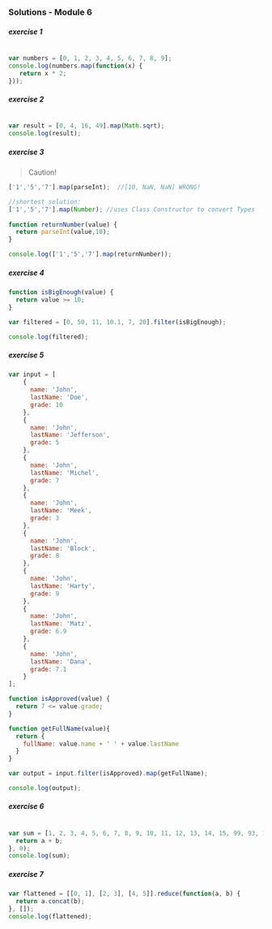 ### Solutions - Module 6 ###

##### exercise 1 #####
```javascript

var numbers = [0, 1, 2, 3, 4, 5, 6, 7, 8, 9];
console.log(numbers.map(function(x) {
   return x * 2;
}));

```

##### exercise 2 #####
```javascript

var result = [0, 4, 16, 49].map(Math.sqrt);
console.log(result);

```

##### exercise 3 #####
> Caution! 
```javascript
['1','5','7'].map(parseInt);  //[10, NaN, NaN] WRONG!

```
```javascript
//shortest solution:
['1','5','7'].map(Number); //uses Class Constructor to convert Types
 
function returnNumber(value) {
  return parseInt(value,10);  
}

console.log(['1','5','7'].map(returnNumber));

```

##### exercise 4 #####
```javascript
function isBigEnough(value) {
  return value >= 10;
}

var filtered = [0, 50, 11, 10.1, 7, 20].filter(isBigEnough);

console.log(filtered);
```

##### exercise 5 #####
```javascript
var input = [
    {                
      name: 'John',  
      lastName: 'Doe',
      grade: 10
    },
    {                
      name: 'John',  
      lastName: 'Jefferson',
      grade: 5
    },
    {                
      name: 'John',  
      lastName: 'Michel',
      grade: 7
    },
    {                
      name: 'John',  
      lastName: 'Meek',
      grade: 3
    },
    {                
      name: 'John',  
      lastName: 'Block',
      grade: 8
    },
    {                
      name: 'John',  
      lastName: 'Harty',
      grade: 9
    },
    {                
      name: 'John',  
      lastName: 'Matz',
      grade: 6.9
    },
    {                
      name: 'John',  
      lastName: 'Dana',
      grade: 7.1
    }
];                    

function isApproved(value) {
  return 7 <= value.grade;
}

function getFullName(value){
  return {
    fullName: value.name + ' ' + value.lastName
  }    
}

var output = input.filter(isApproved).map(getFullName);

console.log(output);

```

##### exercise 6 ######
```javascript

var sum = [1, 2, 3, 4, 5, 6, 7, 8, 9, 10, 11, 12, 13, 14, 15, 99, 93, 100, 500, 698].reduce(function(a, b) {
  return a + b;
}, 0);
console.log(sum);

```

##### exercise 7 #####
```javascript
var flattened = [[0, 1], [2, 3], [4, 5]].reduce(function(a, b) {
  return a.concat(b);
}, []);
console.log(flattened);
```
